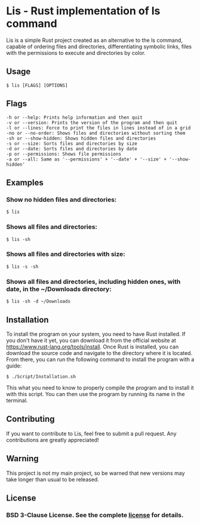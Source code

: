 # Lis - Rust implementation of ls command
Lis is a simple Rust project created as an alternative to the ls command, capable of ordering files and directories, differentiating symbolic links, files with the permissions to execute and directories by color.

## Usage
`
$ lis [FLAGS] [OPTIONS]
`
## Flags
    -h or --help: Prints help information and then quit
    -v or --version: Prints the version of the program and then quit
    -l or --lines: Force to print the files in lines instead of in a grid
    -no or --no-order: Shows files and directories without sorting them
    -sh or --show-hidden: Shows hidden files and directories
    -s or --size: Sorts files and directories by size
    -d or --date: Sorts files and directories by date
    -p or --permissions: Shows file permissions
    -a or --all: Same as '--permissions' + '--date' + '--size' + '--show-hidden'

## Examples

### Show no hidden files and directories:
`$ lis`

### Shows all files and directories:
`$ lis -sh`

### Shows all files and directories with size:
`$ lis -s -sh`

### Shows all files and directories, including hidden ones, with date, in the ~/Downloads directory:
`$ lis -sh -d ~/Downloads`

## Installation

To install the program on your system, you need to have Rust installed. If you don't have it yet, you can download it from the official website at https://www.rust-lang.org/tools/install.
Once Rust is installed, you can download the source code and navigate to the directory where it is located. From there, you can run the following command to install the program with a guide:

`$ ./Script/Installation.sh`

This what you need to know to properly compile the program and to install it with this script. You can then use the program by running its name in the terminal.

## Contributing
If you want to contribute to Lis, feel free to submit a pull request. Any contributions are greatly appreciated!

## Warning
This project is not my main project, so be warned that new versions may take longer than usual to be released.

## License
### BSD 3-Clause License. See the complete [license](LICENSE) for details.
